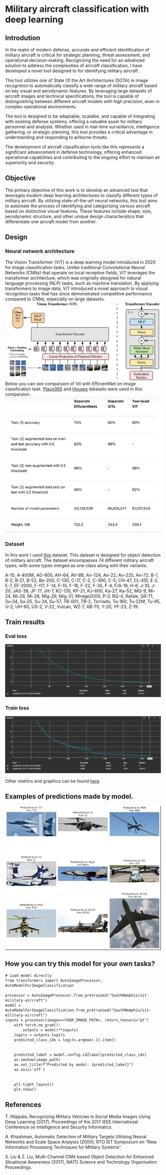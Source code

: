 # Military aircraft classification with deep learning
## Introdution
In the realm of modern defense, accurate and efficient identification of military aircraft is critical for strategic planning, threat assessment, and operational decision-making. Recognizing the need for an advanced solution to address the complexities of aircraft classification, I have developed a novel tool designed to for identifying military aircraft.

This tool utilizes one of State Of the Art Architectures (SOTA)  in image recognition to automatically classify a wide range of military aircraft based on key visual and aerodynamic features. By leveraging large datasets of aircraft images and technical specifications, the tool is capable of distinguishing between different aircraft models with high precision, even in complex operational environments.

The tool is designed to be adaptable, scalable, and capable of integrating with existing defense systems, offering a valuable asset for military personnel and analysts. Whether used in real-time surveillance, intelligence gathering, or strategic planning, this tool provides a critical advantage in understanding and responding to airborne threats.

The development of  aircraft classification tools like this represents a significant advancement in defense technology, offering enhanced operational capabilities and contributing to the ongoing effort to maintain air superiority and security.

## Objective
The primary objective of this work is to develop an advanced tool that leverages modern deep learning architectures to classify different types of military aircraft. By utilizing state-of-the-art neural networks, this tool aims to automate the process of identifying and categorizing various aircraft based on distinctive visual features. These features include shape, size, aerodynamic structure, and other unique design characteristics that differentiate one aircraft model from another.
## Design
### Neural network architecture

The Vision Transformer (ViT) is a deep learning model introduced in 2020 for image classification tasks. Unlike traditional Convolutional Neural Networks (CNNs) that operate on local receptive fields, ViT leverages the transformer architecture, which was originally designed for natural language processing (NLP) tasks, such as machine translation. By applying transformers to image data, ViT introduced a novel approach to visual recognition tasks that has since demonstrated competitive performance compared to CNNs, especially on large datasets. 
<img src="images/ViT_architecture.png" />
Below you can see comparsion of Vit with EfficientNet on image classfication task. [Place365](http://places2.csail.mit.edu/download.html) and  [Houses](https://github.com/emanhamed/Houses-dataset) datasets were used in this comparsion.
<img src="images/Vit_EN.png" />

### Dataset

In this work I used  [this](https://www.kaggle.com/datasets/a2015003713/militaryaircraftdetectiondataset) dataset. This dataset is designed for object detection of military aircraft. The dataset encompasses 74 different military aircraft types, with some types merged as one class along with their variants.

A-10, A-400M, AG-600, AH-64, AV-8B, An-124, An-22, An-225, An-72, B-1, B-2, B-21, B-52, Be-200, C-130, C-17, C-2, C-390, C-5, CH-47, CL-415, E-2, E-7, EF-2000, F-117, F-14, F-15, F-16, F-22, F-35, F-4, F/A-18, H-6, J-10, J-20, JAS-39, JF-17, JH-7, KC-135, KF-21, KJ-600, Ka-27, Ka-52, MQ-9, Mi-24, Mi-26, Mi-28, Mig-29, Mig-31, Mirage2000, P-3, RQ-4, Rafale, SR-71, Su-24, Su-25, Su-34, Su-57, TB-001, TB-2, Tornado, Tu-160, Tu-22M, Tu-95, U-2, UH-60, US-2, V-22, Vulcan, WZ-7, XB-70, Y-20, YF-23, Z-19.

## Train results

### Eval loss
<img src="images/eval_loss.PNG" />

### Train loss
<img src="images/train_loss.PNG" />

Other metrics and graphics can be found [here](https://huggingface.co/SouthMemphis/vit-military-aircraft/tensorboard).

## Examples of predictions made by model.
<img src="images/test_images.jpg" />

## How you can try this model for your own tasks?
```
# Load model directly
from transformers import AutoImageProcessor, AutoModelForImageClassification

processor = AutoImageProcessor.from_pretrained("SouthMemphis/vit-military-aircraft")
model = AutoModelForImageClassification.from_pretrained("SouthMemphis/vit-military-aircraft")
inputs = processor(images=<YOUR_IMAGE_PATH>, return_tensors="pt")
    with torch.no_grad():
        outputs = model(**inputs)
    logits = outputs.logits
    predicted_class_idx = logits.argmax(-1).item()

    
    predicted_label = model.config.id2label[predicted_class_idx]
    ax.imshow(image_path)
    ax.set_title(f"Predicted by model: {predicted_label}")
    ax.axis('off')


    plt.tight_layout()
    plt.show()
```
## References
T. Hiippala, Recognizing Military Vehicles in Social Media Images Using Deep Learning (2017), Proceedings of the 2017 IEEE International Conference on Intelligence and Security Informatics.

A. Khashman, Automatic Detection of Military Targets Utilising Neural Networks and Scale Space Analysis (2000), RTO IST Symposium on “New Information Processing Techniques for Military Systems”.

S. Liu & Z. Liu, Multi-Channel CNN-based Object Detection for Enhanced Situational Awareness (2017), NATO Science and Technology Organisation Proceedings.

